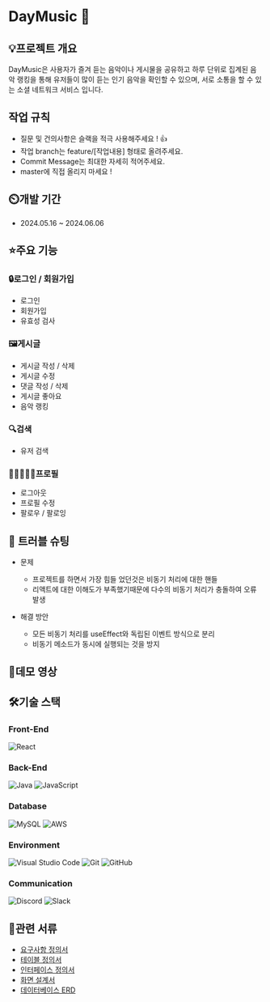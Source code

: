 # DayMusic 🎵

## 💡프로젝트 개요
DayMusic은 사용자가 즐겨 듣는 음악이나 게시물을 공유하고 하루 단위로 집계된 음악 랭킹을 통해 유저들이 많이 듣는 인기 음악을 확인할 수 있으며, 서로 소통을 할 수 있는 소셜 네트워크 서비스 입니다.

## 작업 규칙
- 질문 및 건의사항은 슬랙을 적극 사용해주세요 ! 👍
- 작업 branch는 feature/[작업내용] 형태로 올려주세요.
- Commit Message는 최대한 자세히 적어주세요.
- master에 직접 올리지 마세요 !

## ⏲️개발 기간
- 2024.05.16 ~ 2024.06.06

## ⭐주요 기능
### 🔒로그인 / 회원가입
- 로그인
- 회원가입
- 유효성 검사

### 🖼게시글
- 게시글 작성 / 삭제
- 게시글 수정
- 댓글 작성 / 삭제
- 게시글 좋아요
- 음악 랭킹

### 🔍검색
- 유저 검색
  
### 👨🏿‍🤝‍👨🏼프로필
- 로그아웃
- 프로필 수정
- 팔로우 / 팔로잉

## 🔫 트러블 슈팅
- 문제
  - 프로젝트를 하면서 가장 힘들 었던것은 비동기 처리에 대한 핸들
  - 리액트에 대한 이해도가 부족했기때문에 다수의 비동기 처리가 충돌하여 오류 발생

- 해결 방안
  - 모든 비동기 처리를 useEffect와 독립된 이벤트 방식으로 분리
  - 비동기 메소드가 동시에 실행되는 것을 방지

## 🎥데모 영상

## 🛠기술 스택
### Front-End

![React](https://img.shields.io/badge/react-%2320232a.svg?style=for-the-badge&logo=react&logoColor=%2361DAFB)
     
### Back-End

![Java](https://img.shields.io/badge/java-%23ED8B00.svg?style=for-the-badge&logo=openjdk&logoColor=white)
![JavaScript](https://img.shields.io/badge/javascript-%23323330.svg?style=for-the-badge&logo=javascript&logoColor=%23F7DF1E)

### Database

![MySQL](https://img.shields.io/badge/mysql-4479A1.svg?style=for-the-badge&logo=mysql&logoColor=white)
![AWS](https://img.shields.io/badge/AWS-%23FF9900.svg?style=for-the-badge&logo=amazon-aws&logoColor=white)

### Environment

![Visual Studio Code](https://img.shields.io/badge/Visual%20Studio%20Code-0078d7.svg?style=for-the-badge&logo=visual-studio-code&logoColor=white)
![Git](https://img.shields.io/badge/git-%23F05033.svg?style=for-the-badge&logo=git&logoColor=white)
	![GitHub](https://img.shields.io/badge/github-%23121011.svg?style=for-the-badge&logo=github&logoColor=white)

### Communication

![Discord](https://img.shields.io/badge/Discord-%235865F2.svg?style=for-the-badge&logo=discord&logoColor=white)
![Slack](https://img.shields.io/badge/Slack-4A154B?style=for-the-badge&logo=slack&logoColor=white)

## 📁관련 서류
- [요구사항 정의서](https://docs.google.com/spreadsheets/d/1DEs6AO6Vde9YA7t175AY5tj_RtLegTo_/edit?usp=drive_link&ouid=114769171991263143206&rtpof=true&sd=true)
- [테이블 정의서](https://docs.google.com/spreadsheets/d/107IbRbbVZFkpNka-ATzKigUCcIyN4G8o/edit?usp=drive_link&ouid=114769171991263143206&rtpof=true&sd=true)
- [인터페이스 정의서](https://docs.google.com/spreadsheets/d/1IhD2qy7JKzvaE8Sl6orLUShqDDs6CLKh/edit?usp=drive_link&ouid=114769171991263143206&rtpof=true&sd=true)
- [화면 설계서](https://drive.google.com/file/d/1sHB0XIEHJKMbVjEck-VCdZ2633a50Vkm/view?usp=drive_link)
- [데이터베이스 ERD](https://drive.google.com/file/d/1gpx8ckk86jgeX47WdtrsMoJzEhDbTprD/view?usp=drive_link)

